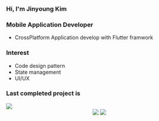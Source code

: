 ### Hi, I'm Jinyoung Kim

### Mobile Application Developer
  - CrossPlatform Application develop with Flutter framwork

### Interest
  - Code design pattern
  - State management
  - UI/UX

### Last completed project is
<img src="https://img.shields.io/badge/github-20232a.svg?style=for-the-badge&logo=github&logoColor=ffffff&link=https://github.com/JYKIM317/TripMarket/"/>


<div align=center>
<img src="https://img.shields.io/badge/dart-20232a.svg?style=for-the-badge&logo=dart&logoColor=61DAFB" />  <img src="https://img.shields.io/badge/flutter-20232a.svg?style=for-the-badge&logo=flutter&logoColor=61DAFB" /> 
</div>

<!--
**JYKIM317/JYKIM317** is a ✨ _special_ ✨ repository because its `README.md` (this file) appears on your GitHub profile.

Here are some ideas to get you started:

- 🔭 I’m currently working on ...
- 🌱 I’m currently learning ...
- 👯 I’m looking to collaborate on ...
- 🤔 I’m looking for help with ...
- 💬 Ask me about ...
- 📫 How to reach me: ...
- 😄 Pronouns: ...
- ⚡ Fun fact: ...
-->
